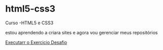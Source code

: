 # html5-css3
 Curso -HTML5 e CSS3

estou aprendendo a criara sites e agora vou gerenciar meus repositórios

<a href="https://albertomonteirojunior.github.io/html5-css3/Exercicios/Desafio/index.html">Executarr o Exercicio Desafio </a>